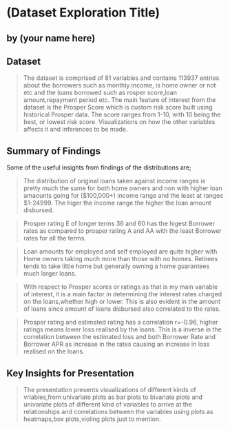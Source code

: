 # (Dataset Exploration Title)
## by (your name here)


## Dataset

> The dataset is comprised of 81 variables and contains 113937 entries about the borrowers such as monthly income, is home owner or not etc and the loans borrowed such as rosper score,loan amount,repayment period etc. The main feature of interest from the dataset is the Prosper Score which is custom risk score built using historical Prosper data. The score ranges from 1-10, with 10 being the best, or lowest risk score. Visualizations on how the other variables affects it and inferences to be made.



## Summary of Findings
Some of the useful insights from findings of the distributions are;

> The distribution of original loans taken against income ranges is pretty much the same for both home owners and non with higher loan amaounts going for ($100,000+)  income range and the least at ranges $1-24999. The higer the income range the higher the loan amount disbursed.

> Prosper rating E of longer terms 36 and 60 has the higest Borrower rates as compared to prosper rating A and AA with the least Borrower rates for all the terms.

> Loan amounts for employed and self employed are quite higher with Home owners taking much more than those with no homes. Retirees tends to take little home but generally owning a home guarantees much larger loans.

> With respect to Prosper scores or ratings as that is my main variable of interest, it is a main factor in determining the interest rates charged on the loans,whether high or lower. This is also evident in the amount of loans since amount of loans disbursed also correlated to the rates.

>Prosper rating and estimated rating has a correlation r=-0.96, higher ratings means lower loss realised by the loans. This is a inverse in the correlation between the estimated loss and both Borrower Rate and Borrower APR as increase in the rates causing an increase in loss realised on the loans.


## Key Insights for Presentation

> The presentation presents visualizations of different kinds of vriables,from univariate plots as bar plots to bivariate plots and univariate plots of different kind of variables to arrive at the relationships and correlations between the variables using plots as heatmaps,box plots,violing plots just to mention.


```python

```
